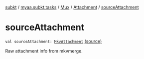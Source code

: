 [subkt](../../../index.md) / [myaa.subkt.tasks](../../index.md) / [Mux](../index.md) / [Attachment](index.md) / [sourceAttachment](./source-attachment.md)

# sourceAttachment

`val sourceAttachment: `[`MkvAttachment`](../../../myaa.subkt.tasks.mkvmerge/-mkv-attachment/index.md) [(source)](https://github.com/Myaamori/SubKt/blob/master/src/main/kotlin/myaa/subkt/tasks/muxtask.kt#L57)

Raw attachment info from mkvmerge.

